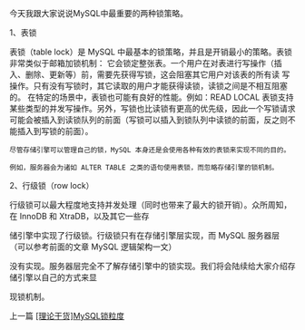 <!--
author: 老A在Coding
date: 2020-12-6
title: [理论干货]锁策略
tags: MySQL,干货,锁策略
category: MySQL,锁策略
status: publish
summary: MySQL锁策略
-->

     
 今天我跟大家说说MySQL中最重要的两种锁策略。

 1、表锁

   表锁（table lock）是 MySQL 中最基本的锁策略，并且是开销最小的策略。表锁非常类似于邮箱加锁机制：
它会锁定整张表。一个用户在对表进行写操作（插入、删除、更新等）前，需要先获得写锁，这会阻塞其它用户对该表的所有读
写操作。只有没有写锁时，其它读取的用户才能获得读锁，读锁之间是不相互阻塞的。
在特定的场景中，表锁也可能有良好的性能。例如：READ LOCAL 表锁支持某些类型的并发写操作。另外，写锁也比读锁有更高的优先级，因此一个写锁请求可能会被插入到读锁队列的前面（写锁可以插入到锁队列中读锁的前面，反之则不能插入到写锁的前面）。
       
    尽管存储引擎可以管理自己的锁，MySQL 本身还是会使用各种有效的表锁来实现不同的目的。
    
    例如，服务器会为诸如 ALTER TABLE 之类的语句使用表锁，而忽略存储引擎的锁机制。
     
     
 2、行级锁（row lock）
 
   行级锁可以最大程度地支持并发处理（同时也带来了最大的锁开销）。众所周知，在 InnoDB 和 XtraDB，以及其它一些存
   
   储引擎中实现了行级锁。行级锁只有在存储引擎层实现，而 MySQL 服务器层（可以参考前面的文章 MySQL 逻辑架构一文）
   
   没有实现。服务器层完全不了解存储引擎中的锁实现。我们将会陆续给大家介绍存储引擎以自己的方式来显
   
   现锁机制。
   
 
上一篇 [[理论干货]MySQL锁粒度](http://www.imlaoa.com/blog/mysql-dry-goods-lock1.html)

